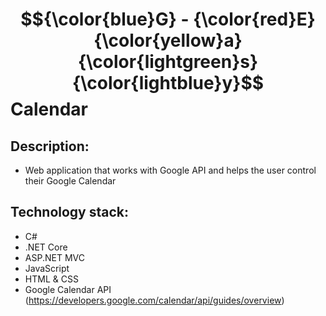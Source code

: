 # $${\color{blue}G} - {\color{red}E}{\color{yellow}a}{\color{lightgreen}s}{\color{lightblue}y}$$ Calendar

## Description:

- Web application that works with Google API and helps the user control their Google Calendar

## Technology stack:

- C#
- .NET Core
- ASP.NET MVC
- JavaScript
- HTML & CSS
- Google Calendar API (https://developers.google.com/calendar/api/guides/overview)

